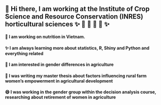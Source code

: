 
## 👋 Hi there, I am working at the Institute of Crop Science and Resource Conservation (INRES) horticultural sciences  ✨ 🚜 🚜 🚜 🚜  ✨
####   🔭 I am working on nutrition in Vietnam.
####    ✨ I am always learning more about statistics, R, Shiny and Python and everything related
####    🚜 I am interested in gender differences in agriculture
####    🌱 I was writing my master thesis about factors influencing rural farm women’s empowerment in agricultural development 
####    😄 I was working in the gender group within the decision analysis course, researching about retirement of women in agriculture 
####    

<!--
**AlexandraKrause/AlexandraKrause** is a ✨ _special_ ✨ repository because its `README.md` (this file) appears on your GitHub profile.

Here are some ideas to get you started:


- 👯 I’m looking to collaborate on ...
- 🤔 I’m looking for help with ...
- 💬 Ask me about ...
- 📫 How to reach me: ...
- 😄 Pronouns: ...
- ⚡ Fun fact: ...
-->
